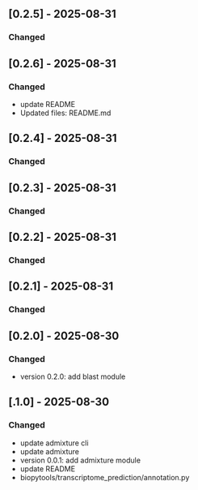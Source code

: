 ## [0.2.5] - 2025-08-31

### Changed


## [0.2.6] - 2025-08-31

### Changed
- update README
- Updated files: README.md


## [0.2.4] - 2025-08-31

### Changed


## [0.2.3] - 2025-08-31

### Changed


## [0.2.2] - 2025-08-31

### Changed


## [0.2.1] - 2025-08-31

### Changed


## [0.2.0] - 2025-08-30

### Changed
- version 0.2.0: add blast module

## [.1.0] - 2025-08-30

### Changed

- update admixture cli
- update admixture
- version 0.0.1: add admixture module
- update README
- biopytools/transcriptome_prediction/annotation.py


